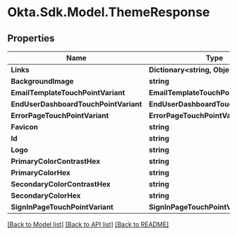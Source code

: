 # Okta.Sdk.Model.ThemeResponse
## Properties

Name | Type | Description | Notes
------------ | ------------- | ------------- | -------------
**Links** | **Dictionary&lt;string, Object&gt;** |  | [optional] 
**BackgroundImage** | **string** |  | [optional] 
**EmailTemplateTouchPointVariant** | **EmailTemplateTouchPointVariant** |  | [optional] 
**EndUserDashboardTouchPointVariant** | **EndUserDashboardTouchPointVariant** |  | [optional] 
**ErrorPageTouchPointVariant** | **ErrorPageTouchPointVariant** |  | [optional] 
**Favicon** | **string** |  | [optional] 
**Id** | **string** |  | [optional] 
**Logo** | **string** |  | [optional] 
**PrimaryColorContrastHex** | **string** |  | [optional] 
**PrimaryColorHex** | **string** |  | [optional] 
**SecondaryColorContrastHex** | **string** |  | [optional] 
**SecondaryColorHex** | **string** |  | [optional] 
**SignInPageTouchPointVariant** | **SignInPageTouchPointVariant** |  | [optional] 

[[Back to Model list]](../README.md#documentation-for-models) [[Back to API list]](../README.md#documentation-for-api-endpoints) [[Back to README]](../README.md)

